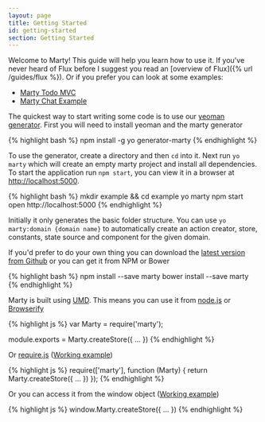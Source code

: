 ```yaml
---
layout: page
title: Getting Started
id: getting-started
section: Getting Started
---
```


Welcome to Marty! This guide will help you learn how to use it. If you've never heard of Flux before I suggest you read an [overview of Flux]({% url /guides/flux %}). Or if you prefer you can look at some examples:

* [Marty Todo MVC](https://github.com/jhollingworth/marty-todo-mvc)
* [Marty Chat Example](https://github.com/jhollingworth/marty-chat-example)

The quickest way to start writing some code is to use our [yeoman generator](https://github.com/jhollingworth/generator-marty). First you will need to install yeoman and the marty generator

{% highlight bash %}
npm install -g yo generator-marty
{% endhighlight %}

To use the generator, create a directory and then <code>cd</code> into it. Next run <code>yo marty</code> which will create an empty marty project and install all dependencies. To start the application run <code>npm start</code>, you can view it in a browser at [http://localhost:5000](http://localhost:5000).

{% highlight bash %}
mkdir example && cd example
yo marty
npm start
open http://localhost:5000
{% endhighlight %}

Initially it only generates the basic folder structure. You can use <code>yo marty:domain {domain name}</code> to automatically create an action creator, store, constants, state source and component for the given domain.

If you'd prefer to do your own thing you can download the [latest version from Github](https://github.com/jhollingworth/marty/releases) or you can get it from NPM or Bower

{% highlight bash %}
npm install --save marty
bower install --save marty
{% endhighlight %}

Marty is built using [UMD](https://github.com/umdjs/umd). This means you can use it from [node.js](https://nodejs.org) or [Browserify](http://browserify.org)

{% highlight js %}
var Marty = require('marty');

module.exports = Marty.createStore({
  ...
})
{% endhighlight %}

Or [require.js](http://requirejs.org) ([Working example](https://github.com/jhollingworth/marty/tree/master/examples/requirejs))

{% highlight js %}
require(['marty'], function (Marty) {
  return Marty.createStore({
    ...
  })
});
{% endhighlight %}

Or you can access it from the window object ([Working example](https://github.com/jhollingworth/marty/tree/master/examples/window))

{% highlight js %}
window.Marty.createStore({
  ...
})
{% endhighlight %}
